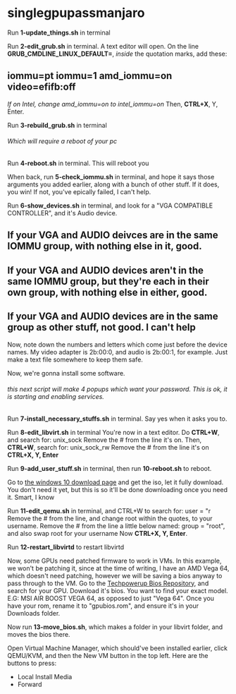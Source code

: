 # singlegpupassmanjaro

Run **1-update_things.sh** in terminal

Run **2-edit_grub.sh** in terminal. A text editor will open.
On the line **GRUB_CMDLINE_LINUX_DEFAULT=**, *inside* the quotation marks, add these:
## iommu=pt iommu=1 amd_iommu=on video=efifb:off
*If on Intel, change amd_iommu=on to intel_iommu=on*
Then, **CTRL+X**, Y, Enter.

Run **3-rebuild_grub.sh** in terminal
###### Which will require a reboot of your pc


Run **4-reboot.sh** in terminal. This will reboot you

When back, run **5-check_iommu.sh** in terminal, and hope it says those arguments you added earlier, along with a bunch of other stuff. If it does, you win! If not, you've epically failed, I can't help.

Run **6-show_devices.sh** in terminal, and look for a "VGA COMPATIBLE CONTROLLER", and it's Audio device. 
## If your VGA and AUDIO deivces are in the same IOMMU group, with nothing else in it, good.
## If your VGA and AUDIO devices aren't in the same IOMMU group, but they're each in their own group, with nothing else in either, good.
## If your VGA and AUDIO devices are in the same group as other stuff, not good. I can't help

Now, note down the numbers and letters which come just before the device names. 
My video adapter is 2b:00:0, and audio is 2b:00:1, for example.
Just make a text file somewhere to keep them safe.

Now, we're gonna install some software.
###### this next script will make 4 popups which want your password. This is ok, it is starting and enabling services.
Run **7-install_necessary_stuffs.sh** in terminal. Say yes when it asks you to.

Run **8-edit_libvirt.sh** in terminal
You're now in a text editor. Do **CTRL+W**, and search for: unix_sock 
Remove the # from the line it's on.
Then, **CTRL+W**, search for: unix_sock_rw
Remove the # from the line it's on
**CTRL+X, Y, Enter**

Run **9-add_user_stuff.sh** in terminal,
then run **10-reboot.sh** to reboot.

Go to [the windows 10 download page](https://www.microsoft.com/en-gb/software-download/windows10ISO) and get the iso, let it fully download. You don't need it yet, but this is so it'll be done downloading once you need it. Smart, I know

Run **11-edit_qemu.sh** in terminal, and CTRL+W to search for: user = "r
Remove the # from the line, and change root within the quotes, to your username.
Remove the # from the line a little below named: group = "root", and also swap root for your username
Now **CTRL+X, Y, Enter**.

Run **12-restart_libvirtd** to restart libvirtd

Now, some GPUs need patched firmware to work in VMs. In this example, we won't be patching it, since at the time of writing, I have an AMD Vega 64, which doesn't need patching, however we will be saving a bios anyway to pass through to the VM.
Go to the [Techpowerup Bios Repository](https://www.techpowerup.com/vgabios/), and search for your GPU. Download it's bios. You want to find your exact model. E.G: MSI AIR BOOST VEGA 64, as opposed to just "Vega 64". Once you have your rom, rename it to "gpubios.rom", and ensure it's in your Downloads folder. 

Now run **13-move_bios.sh**, which makes a folder in your libvirt folder, and moves the bios there. 


Open Virtual Machine Manager, which should've been installed earlier, click QEMU/KVM, and then the New VM button in the top left. Here are the buttons to press:
* Local Install Media
* Forward
